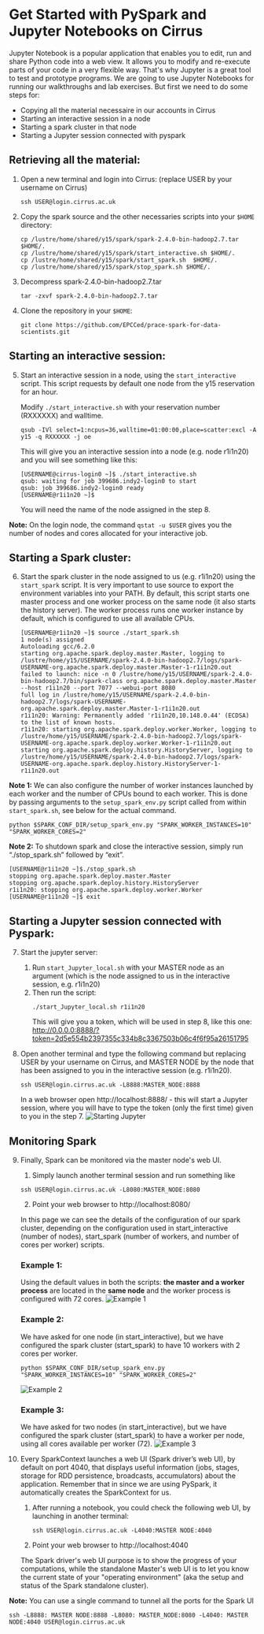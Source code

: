 # Get Started with PySpark and Jupyter Notebooks on Cirrus

Jupyter Notebook is a popular application that enables you to edit, run and share Python code into a web view. 
It allows you to modify and re-execute parts of your code in a very flexible way. 
That's why Jupyter is a great tool to test and prototype programs. 
We are going to use Jupyter Notebooks for running our walkthroughs and lab exercises.
But first we need to do some steps for:
 * Copying all the material necessaire in our accounts in Cirrus 
 * Starting an interactive session in a node
 * Starting a spark cluster in that node
 * Starting a Jupyter session connected with pyspark

## Retrieving all the material: 

1. Open a new terminal and login into Cirrus: (replace USER by your username on Cirrus)
    ```
    ssh USER@login.cirrus.ac.uk
    ```

2. Copy the spark source and the other necessaries scripts into your `$HOME` directory:
    ```
    cp /lustre/home/shared/y15/spark/spark-2.4.0-bin-hadoop2.7.tar $HOME/.
    cp /lustre/home/shared/y15/spark/start_interactive.sh $HOME/.
    cp /lustre/home/shared/y15/spark/start_spark.sh  $HOME/.
    cp /lustre/home/shared/y15/spark/stop_spark.sh $HOME/.
    ```

3.	Decompress spark-2.4.0-bin-hadoop2.7.tar
    ```
    tar -zxvf spark-2.4.0-bin-hadoop2.7.tar
    ```
    
4.	Clone the repository in your `$HOME`:
    ```
    git clone https://github.com/EPCCed/prace-spark-for-data-scientists.git
    ```

## Starting an interactive session:

5. Start an interactive session in a node, using the `start_interactive` script. 
   This script requests by default one node from the y15 reservation for an hour.

   Modify `./start_interactive.sh` with your reservation number (RXXXXXX) and walltime.
   ```
   qsub -IVl select=1:ncpus=36,walltime=01:00:00,place=scatter:excl -A y15 -q RXXXXXX -j oe
   ```
   This will give you an interactive session into a node (e.g. node r1i1n20) and you will see something like this:
    
   ```
   [USERNAME@cirrus-login0 ~]$ ./start_interactive.sh
   qsub: waiting for job 399686.indy2-login0 to start
   qsub: job 399686.indy2-login0 ready
   [USERNAME@r1i1n20 ~]$
   ```
   You will need the name of the node assigned in the step 8.

**Note:** On the login node, the command `qstat -u $USER` gives you the number of nodes and cores allocated for your interactive job.


## Starting a Spark cluster: 

6. Start the spark cluster in the node assigned to us (e.g. r1i1n20) using the `start_spark` script. 
    It is very important to use source to export the environment variables into your PATH. 
    By default, this script starts one master process and one worker process on the same node 
    (it also starts the history server). The worker process runs one worker instance by default, 
    which is configured to use all available CPUs.
    
    ```
    [USERNAME@r1i1n20 ~]$ source ./start_spark.sh 
    1 node(s) assigned
    Autoloading gcc/6.2.0
    starting org.apache.spark.deploy.master.Master, logging to /lustre/home/y15/USERNAME/spark-2.4.0-bin-hadoop2.7/logs/spark-USERNAME-org.apache.spark.deploy.master.Master-1-r1i1n20.out
    failed to launch: nice -n 0 /lustre/home/y15/USERNAME/spark-2.4.0-bin-hadoop2.7/bin/spark-class org.apache.spark.deploy.master.Master --host r1i1n20 --port 7077 --webui-port 8080
    full log in /lustre/home/y15/USERNAME/spark-2.4.0-bin-hadoop2.7/logs/spark-USERNAME-org.apache.spark.deploy.master.Master-1-r1i1n20.out
    r1i1n20: Warning: Permanently added 'r1i1n20,10.148.0.44' (ECDSA) to the list of known hosts.
    r1i1n20: starting org.apache.spark.deploy.worker.Worker, logging to /lustre/home/y15/USERNAME/spark-2.4.0-bin-hadoop2.7/logs/spark-USERNAME-org.apache.spark.deploy.worker.Worker-1-r1i1n20.out
    starting org.apache.spark.deploy.history.HistoryServer, logging to /lustre/home/y15/USERNAME/spark-2.4.0-bin-hadoop2.7/logs/spark-USERNAME-org.apache.spark.deploy.history.HistoryServer-1-r1i1n20.out
    ```

**Note 1:** We can also configure the number of worker instances launched by each worker and
the number of CPUs bound to each worker.
This is done by passing arguments to the `setup_spark_env.py` script called from within `start_spark.sh`,
see below for the actual command.
```
python $SPARK_CONF_DIR/setup_spark_env.py "SPARK_WORKER_INSTANCES=10" "SPARK_WORKER_CORES=2"
```

**Note 2:** To shutdown spark and close the interactive session, simply run “./stop_spark.sh” followed by “exit”.
```
[USERNAME@r1i1n20 ~]$./stop_spark.sh
stopping org.apache.spark.deploy.master.Master
stopping org.apache.spark.deploy.history.HistoryServer
r1i1n20: stopping org.apache.spark.deploy.worker.Worker 
[USERNAME@r1i1n20 ~]$ exit
```
## Starting a Jupyter session connected with Pyspark: 
7. Start the jupyter server:  
   1. Run `start_Jupyter_local.sh` with your MASTER node as an argument
   (which is the node assigned to us in the interactive session, e.g. r1i1n20)  
   1. Then run the script:
      ```
      ./start_Jupyter_local.sh r1i1n20
      ```
      This will give you a token, which will be used in step 8, 
      like this one: http://0.0.0.0:8888/?token=2d5e554b2397355c334b8c3367503b06c4f6f95a26151795  

8. Open another terminal and type the following command but replacing USER by your username on Cirrus, 
   and MASTER NODE by the node that has been assigned to you in the interactive session (e.g. r1i1n20). 
   ```
   ssh USER@login.cirrus.ac.uk -L8888:MASTER_NODE:8888
   ```
   In a web browser open http://localhost:8888/ -
   this will start a Jupyter session, where you will have to type the token 
   (only the first time) given to you in the step 7. 
   ![Starting Jupyter](Spark_Applications/start_Jupyter.png)

## Monitoring Spark

9. Finally, Spark can be monitored via the master node's web UI. 
   1. Simply launch another terminal session and run something like
   ```
   ssh USER@login.cirrus.ac.uk -L8080:MASTER_NODE:8080
   ```
   2. Point your web browser to http://localhost:8080/

   In this page we can see the details of the configuration of our spark cluster, 
   depending on the configuration used in start_interactive (number of nodes), 
   start_spark (number of workers, and number of cores per worker) scripts. 
 
    ### Example 1:
    Using the default values in both the scripts:
    **the master and a worker process** are located in the **same node** 
    and the worker process is configured with 72 cores.
    ![Example 1](Spark_Applications/WebUI-Example1.png)

    ### Example 2:
    We have asked for one node (in start_interactive), but we have configured the spark cluster 
    (start_spark) to have 10 workers with 2 cores per worker. 
    ```
    python $SPARK_CONF_DIR/setup_spark_env.py "SPARK_WORKER_INSTANCES=10" "SPARK_WORKER_CORES=2"
    ```
    ![Example 2](Spark_Applications/WebUI-Example2.png)
    
    ### Example 3:
    We have asked for two nodes (in start_interactive), 
    but we have configured the spark cluster (start_spark) to have a worker per node, 
    using all cores available per worker (72).
    ![Example 3](Spark_Applications/WebUI-Example3.png)
    
10. Every SparkContext launches a web UI (Spark driver’s web UI), by default on port 4040, 
    that displays useful information (jobs, stages, storage for RDD persistence, broadcasts, accumulators) 
    about the application. 
    Remember that in since we are using PySpark, it automatically creates the SparkContext for us. 
    
    1. After running a notebook, you could check the following web UI, by launching in another terminal: 
       ```
       ssh USER@login.cirrus.ac.uk -L4040:MASTER NODE:4040
       ```
    1. Point your web browser to http://localhost:4040

    The Spark driver's web UI purpose is to show the progress of your computations, 
    while the standalone Master's web UI is to let you know the current state of your 
    "operating environment" (aka the setup and status of the Spark standalone cluster).
    

**Note:** You can use a single command to tunnel all the ports for the Spark UI
```
ssh -L8888: MASTER NODE:8888 -L8080: MASTER_NODE:8080 -L4040: MASTER NODE:4040 USER@login.cirrus.ac.uk
```


